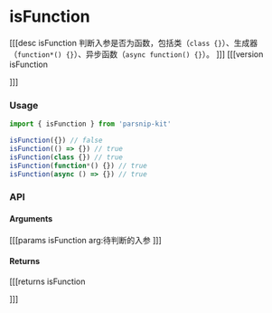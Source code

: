 # isFunction
[[[desc isFunction
判断入参是否为函数，包括类（`class {}`）、生成器（`function*() {}`）、异步函数（`async function() {}`）。
]]]
[[[version isFunction
  
]]]
### Usage

```ts
import { isFunction } from 'parsnip-kit'

isFunction({}) // false
isFunction(() => {}) // true
isFunction(class {}) // true
isFunction(function*() {}) // true
isFunction(async () => {}) // true
```


### API

#### Arguments
[[[params isFunction
arg:待判断的入参
]]]
#### Returns
[[[returns isFunction

]]]